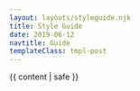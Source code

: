 ```yaml
---
layout: layouts/styleguide.njk
title: Style Guide
date: 2019-06-12
navtitle: Guide
templateClass: tmpl-post
---
```


{{ content | safe }}